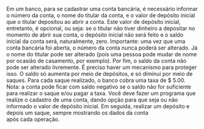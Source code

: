 Em um banco, para se cadastrar uma conta bancária, é necessário informar o número da conta, o nome do titular da conta,
e o valor de depósito inicial que o titular depositou ao abrir a conta. Este valor de depósito inicial, entretanto, é opcional,
ou seja: se o titular não tiver dinheiro a depositar no momento de abrir sua conta, o depósito inicial não será feito
e o saldo inicial da conta será, naturalmente, zero. Importante: uma vez que uma conta bancária foi aberta,
o número da conta nunca poderá ser alterado. Já o nome do titular pode ser alterado (pois uma pessoa pode mudar de nome por ocasião de casamento, por exemplo). Por fim, o saldo da conta não pode ser alterado livremente. É preciso haver um mecanismo para proteger isso.
O saldo só aumenta por meio de depósitos, e só diminui por meio de saques. Para cada saque realizado, o banco cobra uma taxa de $ 5.00.
Nota: a conta pode ficar com saldo negativo se o saldo não for suficiente para realizar o saque e/ou pagar a taxa.
Você deve fazer um programa que realize o cadastro de uma conta, dando opção para que seja ou não informado o valor de depósito inicial.
Em seguida, realizar um depósito e depois um saque, sempre mostrando os dados da conta após cada operação.